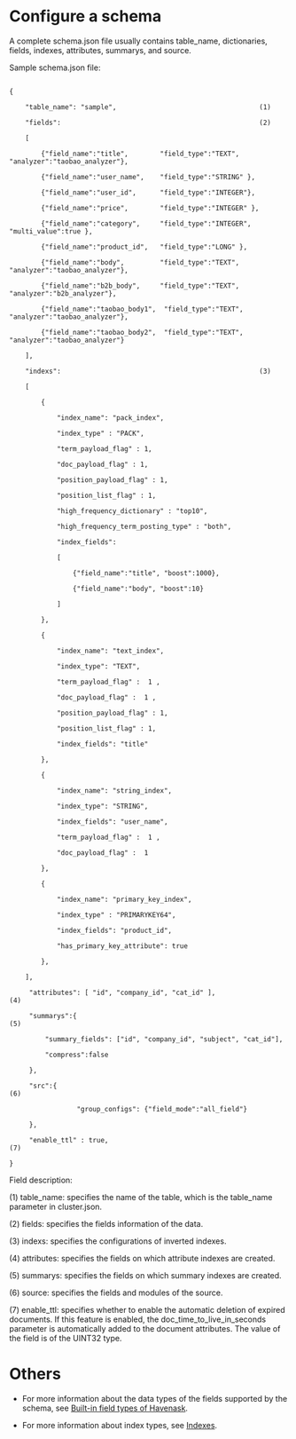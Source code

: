 # Configure a schema

A complete schema.json file usually contains table_name, dictionaries, fields, indexes, attributes, summarys, and source.

Sample schema.json file:

```

{

    "table_name": "sample",                                    (1)

    "fields":                                                  (2)

    [

        {"field_name":"title",        "field_type":"TEXT",    "analyzer":"taobao_analyzer"},

        {"field_name":"user_name",    "field_type":"STRING" },

        {"field_name":"user_id",      "field_type":"INTEGER"},

        {"field_name":"price",        "field_type":"INTEGER" },

        {"field_name":"category",     "field_type":"INTEGER",  "multi_value":true },

        {"field_name":"product_id",   "field_type":"LONG" },

        {"field_name":"body",         "field_type":"TEXT",    "analyzer":"taobao_analyzer"},

        {"field_name":"b2b_body",     "field_type":"TEXT",    "analyzer":"b2b_analyzer"},

        {"field_name":"taobao_body1",  "field_type":"TEXT",    "analyzer":"taobao_analyzer"},

        {"field_name":"taobao_body2",  "field_type":"TEXT",    "analyzer":"taobao_analyzer"}

    ],

    "indexs":                                                  (3)

    [

        {

            "index_name": "pack_index",

            "index_type" : "PACK",

            "term_payload_flag" : 1,

            "doc_payload_flag" : 1,

            "position_payload_flag" : 1,

            "position_list_flag" : 1,

            "high_frequency_dictionary" : "top10",

            "high_frequency_term_posting_type" : "both",

            "index_fields":

            [

                {"field_name":"title", "boost":1000},

                {"field_name":"body", "boost":10}

            ]

        },

        {

            "index_name": "text_index",

            "index_type": "TEXT",

            "term_payload_flag" :  1 ,

            "doc_payload_flag" :  1 ,

            "position_payload_flag" : 1,

            "position_list_flag" : 1,

            "index_fields": "title"

        },

        {

            "index_name": "string_index",

            "index_type": "STRING",

            "index_fields": "user_name",

            "term_payload_flag" :  1 ,

            "doc_payload_flag" :  1

        },

        {

            "index_name": "primary_key_index",

            "index_type" : "PRIMARYKEY64",

            "index_fields": "product_id",

            "has_primary_key_attribute": true

        },

    ],

     "attributes": [ "id", "company_id", "cat_id" ],                               (4)

     "summarys":{                                                                  (5)

         "summary_fields": ["id", "company_id", "subject", "cat_id"],

         "compress":false

     },

     "src":{                                                                       (6)

                 "group_configs": {"field_mode":"all_field"}

     },

     "enable_ttl" : true,                                                          (7)

}

```



Field description:



(1) table_name: specifies the name of the table, which is the table_name  parameter in cluster.json.



(2) fields: specifies the fields information of the data.



(3) indexs: specifies the configurations of inverted indexes.



(4) attributes: specifies the fields on which attribute indexes are created.



(5) summarys: specifies the fields on which summary indexes are created.



(6) source: specifies the fields and modules of the source.



(7) enable_ttl: specifies whether to enable the automatic deletion of expired documents. If this feature is enabled, the doc_time_to_live_in_seconds parameter is automatically added to the document attributes. The value of the field is of the UINT32 type.





# Others

- For more information about the data types of the fields supported by the schema, see [Built-in field types of Havenask](https://github.com/alibaba/havenask/wiki/Data-Types-en).

- For more information about index types, see [Indexes](https://github.com/alibaba/havenask/wiki/Indexes-en).